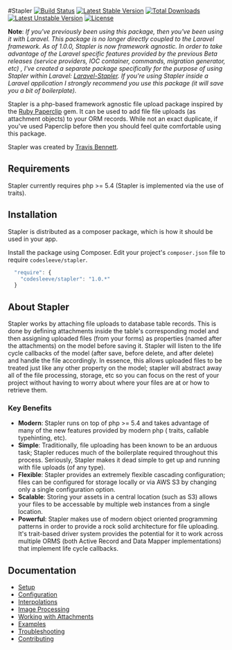 #Stapler
[![Build Status](https://travis-ci.org/CodeSleeve/stapler.png?branch=master)](https://travis-ci.org/CodeSleeve/stapler)
[![Latest Stable Version](https://poser.pugx.org/codesleeve/stapler/v/stable.svg)](https://packagist.org/packages/codesleeve/stapler)
[![Total Downloads](https://poser.pugx.org/codesleeve/stapler/downloads.svg)](https://packagist.org/packages/codesleeve/stapler)
[![Latest Unstable Version](https://poser.pugx.org/codesleeve/stapler/v/unstable.svg)](https://packagist.org/packages/codesleeve/stapler)
[![License](https://poser.pugx.org/codesleeve/stapler/license.svg)](https://packagist.org/packages/codesleeve/stapler)

**Note**: *If you've previously been using this package, then you've been using it with Laravel. This package is no
longer directly coupled to the Laravel framework. As of 1.0.0, Stapler is now framework agnostic. In order to take
advantage of the Laravel specific features provided by the previous Beta releases (service providers, IOC container,
commands, migration generator, etc) , I've created a separate package specifically for the purpose of using Stapler
within Laravel:  [Laravel-Stapler](https://github.com/CodeSleeve/laravel-stapler). If you're using Stapler inside a
Laravel application I strongly recommend you use this package (it will save you a bit of boilerplate).*

Stapler is a php-based framework agnostic file upload package inspired by
the [Ruby Paperclip](https://github.com/thoughtbot/paperclip) gem. It can be used to add file file uploads (as
attachment objects) to your ORM records. While not an exact duplicate, if you've used Paperclip before then you should
feel quite comfortable using this package.

Stapler was created by [Travis Bennett](https://twitter.com/tandrewbennett).

## Requirements

Stapler currently requires php >= 5.4 (Stapler is implemented via the use of traits).

## Installation

Stapler is distributed as a composer package, which is how it should be used in your app.

Install the package using Composer. Edit your project's `composer.json` file to require `codesleeve/stapler`.

```js
  "require": {
    "codesleeve/stapler": "1.0.*"
  }
```

## About Stapler

Stapler works by attaching file uploads to database table records. This is done by defining attachments inside the
table's corresponding model and then assigning uploaded files (from your forms) as properties (named after the
attachments) on the model before saving it. Stapler will listen to the life cycle callbacks of the model (after save,
before delete, and after delete) and handle the file accordingly. In essence, this allows uploaded files to be treated
just like any other property on the model; stapler will abstract away all of the file processing, storage, etc so you
can focus on the rest of your project without having to worry about where your files are at or how to retrieve them.

### Key Benefits

* **Modern**: Stapler runs on top of php >= 5.4 and takes advantage of many of the new features provided by modern php (
  traits, callable typehinting, etc).
* **Simple**: Traditionally, file uploading has been known to be an arduous task; Stapler reduces much of the
  boilerplate required throughout this process. Seriously, Stapler makes it dead simple to get up and running with file
  uploads (of any type).
* **Flexible**: Stapler provides an extremely flexible cascading configuration; files can be configured for storage
  locally or via AWS S3 by changing only a single configuration option.
* **Scalable**: Storing your assets in a central location (such as S3) allows your files to be accessable by multiple
  web instances from a single location.
* **Powerful**: Stapler makes use of modern object oriented programming patterns in order to provide a rock solid
  architecture for file uploading. It's trait-based driver system provides the potential for it to work across multiple
  ORMS (both Active Record and Data Mapper implementations) that implement life cycle callbacks.

## Documentation

* [Setup](docs/setup.md)
* [Configuration](docs/configuration.md)
* [Interpolations](docs/interpolations.md)
* [Image Processing](docs/imageprocessing.md)
* [Working with Attachments](docs/attachments.md)
* [Examples](docs/examples.md)
* [Troubleshooting](docs/troubleshooting.md)
* [Contributing](docs/contributing.md)
